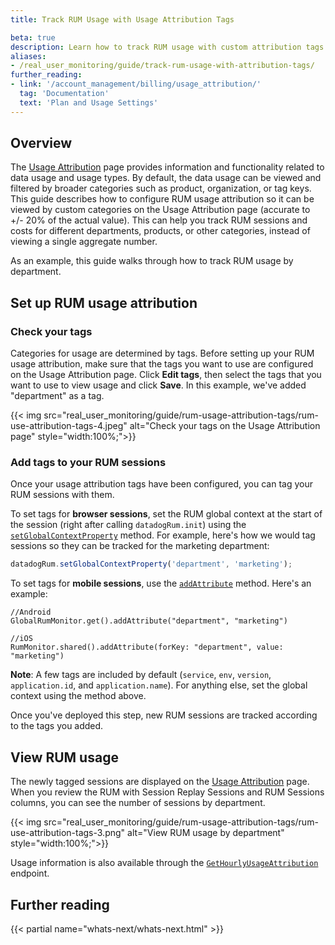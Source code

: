 ```yaml
---
title: Track RUM Usage with Usage Attribution Tags

beta: true
description: Learn how to track RUM usage with custom attribution tags
aliases:
- /real_user_monitoring/guide/track-rum-usage-with-attribution-tags/
further_reading:
- link: '/account_management/billing/usage_attribution/'
  tag: 'Documentation'
  text: 'Plan and Usage Settings'
---
```


## Overview

The [Usage Attribution][1] page provides information and functionality related to data usage and usage types. By default, the data usage can be viewed and filtered by broader categories such as product, organization, or tag keys. This guide describes how to configure RUM usage attribution so it can be viewed by custom categories on the Usage Attribution page (accurate to +/- 20% of the actual value). This can help you track RUM sessions and costs for different departments, products, or other categories, instead of viewing a single aggregate number.

As an example, this guide walks through how to track RUM usage by department.

## Set up RUM usage attribution

### Check your tags

Categories for usage are determined by tags. Before setting up your RUM usage attribution, make sure that the tags you want to use are configured on the Usage Attribution page. Click **Edit tags**, then select the tags that you want to use to view usage and click **Save**. In this example, we've added "department" as a tag.

{{< img src="real_user_monitoring/guide/rum-usage-attribution-tags/rum-use-attribution-tags-4.jpeg" alt="Check your tags on the Usage Attribution page" style="width:100%;">}}

### Add tags to your RUM sessions
Once your usage attribution tags have been configured, you can tag your RUM sessions with them.

To set tags for **browser sessions**, set the RUM global context at the start of the session (right after calling `datadogRum.init`) using the [`setGlobalContextProperty`][2] method. For example, here's how we would tag sessions so they can be tracked for the marketing department:

```javascript
datadogRum.setGlobalContextProperty('department', 'marketing');
```

To set tags for **mobile sessions**, use the [`addAttribute`][5] method. Here's an example:

```
//Android
GlobalRumMonitor.get().addAttribute("department", "marketing")

//iOS
RumMonitor.shared().addAttribute(forKey: "department", value: "marketing")
```

**Note**: A few tags are included by default (`service`, `env`, `version`, `application.id`, and `application.name`). For anything else, set the global context using the method above.

Once you've deployed this step, new RUM sessions are tracked according to the tags you added.

## View RUM usage
The newly tagged sessions are displayed on the [Usage Attribution][3] page. When you review the RUM with Session Replay Sessions and RUM Sessions columns, you can see the number of sessions by department.

{{< img src="real_user_monitoring/guide/rum-usage-attribution-tags/rum-use-attribution-tags-3.png" alt="View RUM usage by department" style="width:100%;">}}

Usage information is also available through the [`GetHourlyUsageAttribution`][4] endpoint.

## Further reading

{{< partial name="whats-next/whats-next.html" >}}

[1]: https://app.datadoghq.com/billing/usage-attribution
[2]: /real_user_monitoring/browser/advanced_configuration/?tab=npm#global-context
[3]: https://app.datadoghq.com/billing/usage-attribution
[4]: /api/latest/usage-metering/#get-hourly-usage-attribution-v1
[5]: /real_user_monitoring/mobile_and_tv_monitoring/advanced_configuration/android/?tab=kotlin#track-attributes
